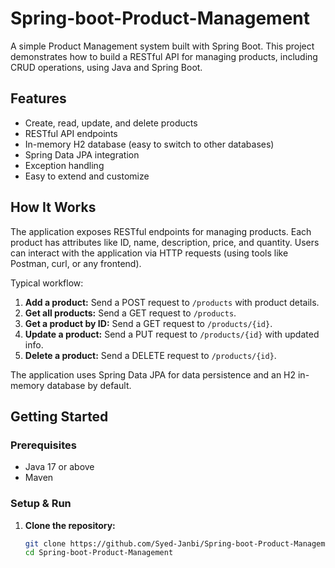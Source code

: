 # Spring-boot-Product-Management

A simple Product Management system built with Spring Boot. This project demonstrates how to build a RESTful API for managing products, including CRUD operations, using Java and Spring Boot.

## Features

- Create, read, update, and delete products
- RESTful API endpoints
- In-memory H2 database (easy to switch to other databases)
- Spring Data JPA integration
- Exception handling
- Easy to extend and customize

## How It Works

The application exposes RESTful endpoints for managing products. Each product has attributes like ID, name, description, price, and quantity. Users can interact with the application via HTTP requests (using tools like Postman, curl, or any frontend).

Typical workflow:
1. **Add a product:** Send a POST request to `/products` with product details.
2. **Get all products:** Send a GET request to `/products`.
3. **Get a product by ID:** Send a GET request to `/products/{id}`.
4. **Update a product:** Send a PUT request to `/products/{id}` with updated info.
5. **Delete a product:** Send a DELETE request to `/products/{id}`.

The application uses Spring Data JPA for data persistence and an H2 in-memory database by default.

## Getting Started

### Prerequisites

- Java 17 or above
- Maven

### Setup & Run

1. **Clone the repository:**
   ```bash
   git clone https://github.com/Syed-Janbi/Spring-boot-Product-Management.git
   cd Spring-boot-Product-Management
